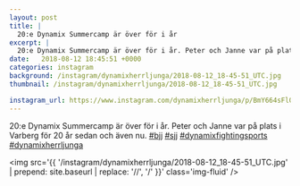 ```yaml
---
layout: post
title: |
  20:e Dynamix Summercamp är över för i år
excerpt: |
  20:e Dynamix Summercamp är över för i år. Peter och Janne var på plats i Varberg för 20 år sedan och även nu.    
date:   2018-08-12 18:45:51 +0000
categories: instagram
background: /instagram/dynamixherrljunga/2018-08-12_18-45-51_UTC.jpg
thumbnail: /instagram/dynamixherrljunga/2018-08-12_18-45-51_UTC.jpg

instagram_url: https://www.instagram.com/dynamixherrljunga/p/BmY664sFl0v
---
```

20:e Dynamix Summercamp är över för i år. Peter och Janne var på plats i Varberg för 20 år sedan och även nu. [#bjj](https://www.instagram.com/explore/tags/bjj/) [#sjj](https://www.instagram.com/explore/tags/sjj/) [#dynamixfightingsports](https://www.instagram.com/explore/tags/dynamixfightingsports/) [#dynamixherrljunga](https://www.instagram.com/explore/tags/dynamixherrljunga/)



<img src='{{ '/instagram/dynamixherrljunga/2018-08-12_18-45-51_UTC.jpg' | prepend: site.baseurl | replace: '//', '/' }}' class='img-fluid' />
